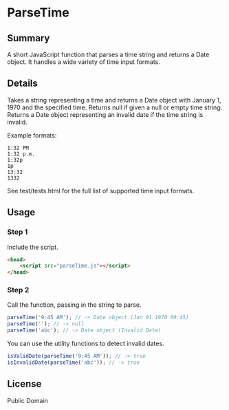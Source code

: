 # ParseTime #

## Summary ##

A short JavaScript function that parses a time string and returns a Date object. It handles a wide variety of time input formats.

## Details ##

Takes a string representing a time and returns a Date object with January 1, 1970 and the specified time. Returns null if given a null or empty time string. Returns a Date object representing an invalid date if the time string is invalid.

Example formats:
```
1:32 PM
1:32 p.m.
1:32p
1p
13:32
1332
```

See test/tests.html for the full list of supported time input formats.

## Usage ##

### Step 1 ###

Include the script.

```html
<head>
	<script src="parseTime.js"></script>
</head>
```

### Step 2 ###

Call the function, passing in the string to parse.

```javascript
parseTime('9:45 AM'); // -> Date object (Jan 01 1970 09:45)
parseTime(''); // -> null
parseTime('abc'); // -> Date object (Invalid Date)
```

You can use the utility functions to detect invalid dates.
```javascript
isValidDate(parseTime('9:45 AM')); // -> true
isInvalidDate(parseTime('abc')); // -> true
```

## License ##

Public Domain

